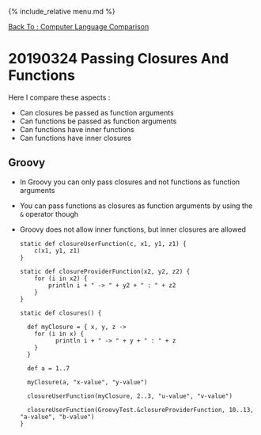 {% include_relative menu.md %}

[Back To : Computer Language Comparison](20190316_Computer_Language_Comparison.md)

# 20190324 Passing Closures And Functions

Here I compare these aspects :

* Can closures be passed as function arguments
* Can functions be passed as function arguments
* Can functions have inner functions
* Can functions have inner closures

## Groovy

* In Groovy you can only pass closures and not functions as function arguments
* You can pass functions as closures as function arguments by using the `&` operator though
* Groovy does not allow inner functions, but inner closures are allowed

      static def closureUserFunction(c, x1, y1, z1) {
          c(x1, y1, z1)
      }
      
      static def closureProviderFunction(x2, y2, z2) {
          for (i in x2) {
              println i + " -> " + y2 + " : " + z2
          }
      }
       
      static def closures() {
       
        def myClosure = { x, y, z ->
          for (i in x) {
                println i + " -> " + y + " : " + z
          }
        }
        
        def a = 1..7
        
        myClosure(a, "x-value", "y-value")
        
        closureUserFunction(myClosure, 2..3, "u-value", "v-value")
        
        closureUserFunction(GroovyTest.&closureProviderFunction, 10..13, "a-value", "b-value")
      }
